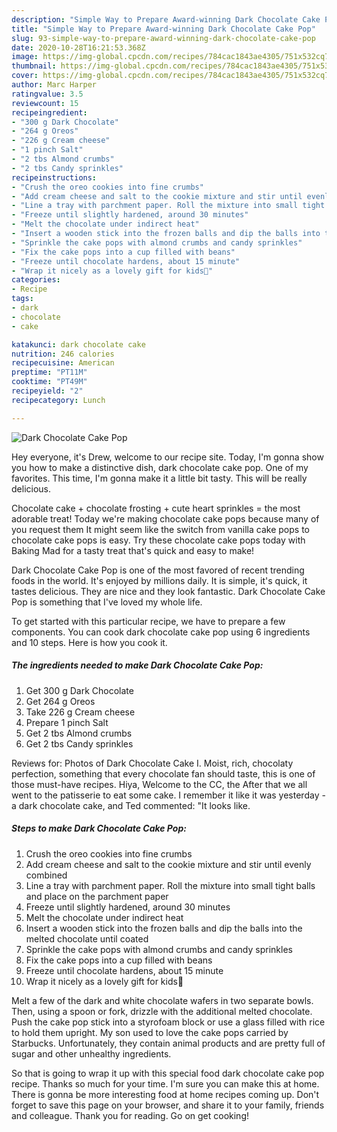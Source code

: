 ```yaml
---
description: "Simple Way to Prepare Award-winning Dark Chocolate Cake Pop"
title: "Simple Way to Prepare Award-winning Dark Chocolate Cake Pop"
slug: 93-simple-way-to-prepare-award-winning-dark-chocolate-cake-pop
date: 2020-10-28T16:21:53.368Z
image: https://img-global.cpcdn.com/recipes/784cac1843ae4305/751x532cq70/dark-chocolate-cake-pop-recipe-main-photo.jpg
thumbnail: https://img-global.cpcdn.com/recipes/784cac1843ae4305/751x532cq70/dark-chocolate-cake-pop-recipe-main-photo.jpg
cover: https://img-global.cpcdn.com/recipes/784cac1843ae4305/751x532cq70/dark-chocolate-cake-pop-recipe-main-photo.jpg
author: Marc Harper
ratingvalue: 3.5
reviewcount: 15
recipeingredient:
- "300 g Dark Chocolate"
- "264 g Oreos"
- "226 g Cream cheese"
- "1 pinch Salt"
- "2 tbs Almond crumbs"
- "2 tbs Candy sprinkles"
recipeinstructions:
- "Crush the oreo cookies into fine crumbs"
- "Add cream cheese and salt to the cookie mixture and stir until evenly combined"
- "Line a tray with parchment paper. Roll the mixture into small tight balls and place on the parchment paper"
- "Freeze until slightly hardened, around 30 minutes"
- "Melt the chocolate under indirect heat"
- "Insert a wooden stick into the frozen balls and dip the balls into the melted chocolate until coated"
- "Sprinkle the cake pops with almond crumbs and candy sprinkles"
- "Fix the cake pops into a cup filled with beans"
- "Freeze until chocolate hardens, about 15 minute"
- "Wrap it nicely as a lovely gift for kids🎈"
categories:
- Recipe
tags:
- dark
- chocolate
- cake

katakunci: dark chocolate cake 
nutrition: 246 calories
recipecuisine: American
preptime: "PT11M"
cooktime: "PT49M"
recipeyield: "2"
recipecategory: Lunch

---
```



![Dark Chocolate Cake Pop](https://img-global.cpcdn.com/recipes/784cac1843ae4305/751x532cq70/dark-chocolate-cake-pop-recipe-main-photo.jpg)

Hey everyone, it's Drew, welcome to our recipe site. Today, I'm gonna show you how to make a distinctive dish, dark chocolate cake pop. One of my favorites. This time, I'm gonna make it a little bit tasty. This will be really delicious.

Chocolate cake + chocolate frosting + cute heart sprinkles = the most adorable treat! Today we&#39;re making chocolate cake pops because many of you request them It might seem like the switch from vanilla cake pops to chocolate cake pops is easy. Try these chocolate cake pops today with Baking Mad for a tasty treat that&#39;s quick and easy to make!

Dark Chocolate Cake Pop is one of the most favored of recent trending foods in the world. It's enjoyed by millions daily. It is simple, it's quick, it tastes delicious. They are nice and they look fantastic. Dark Chocolate Cake Pop is something that I've loved my whole life.


To get started with this particular recipe, we have to prepare a few components. You can cook dark chocolate cake pop using 6 ingredients and 10 steps. Here is how you cook it.

<!--inarticleads1-->

##### The ingredients needed to make Dark Chocolate Cake Pop:

1. Get 300 g Dark Chocolate
1. Get 264 g Oreos
1. Take 226 g Cream cheese
1. Prepare 1 pinch Salt
1. Get 2 tbs Almond crumbs
1. Get 2 tbs Candy sprinkles


Reviews for: Photos of Dark Chocolate Cake I. Moist, rich, chocolaty perfection, something that every chocolate fan should taste, this is one of those must-have recipes. Hiya, Welcome to the CC, the After that we all went to the patisserie to eat some cake. I remember it like it was yesterday - a dark chocolate cake, and Ted commented: &#34;It looks like. 

<!--inarticleads2-->

##### Steps to make Dark Chocolate Cake Pop:

1. Crush the oreo cookies into fine crumbs
1. Add cream cheese and salt to the cookie mixture and stir until evenly combined
1. Line a tray with parchment paper. Roll the mixture into small tight balls and place on the parchment paper
1. Freeze until slightly hardened, around 30 minutes
1. Melt the chocolate under indirect heat
1. Insert a wooden stick into the frozen balls and dip the balls into the melted chocolate until coated
1. Sprinkle the cake pops with almond crumbs and candy sprinkles
1. Fix the cake pops into a cup filled with beans
1. Freeze until chocolate hardens, about 15 minute
1. Wrap it nicely as a lovely gift for kids🎈


Melt a few of the dark and white chocolate wafers in two separate bowls. Then, using a spoon or fork, drizzle with the additional melted chocolate. Push the cake pop stick into a styrofoam block or use a glass filled with rice to hold them upright. My son used to love the cake pops carried by Starbucks. Unfortunately, they contain animal products and are pretty full of sugar and other unhealthy ingredients. 

So that is going to wrap it up with this special food dark chocolate cake pop recipe. Thanks so much for your time. I'm sure you can make this at home. There is gonna be more interesting food at home recipes coming up. Don't forget to save this page on your browser, and share it to your family, friends and colleague. Thank you for reading. Go on get cooking!
